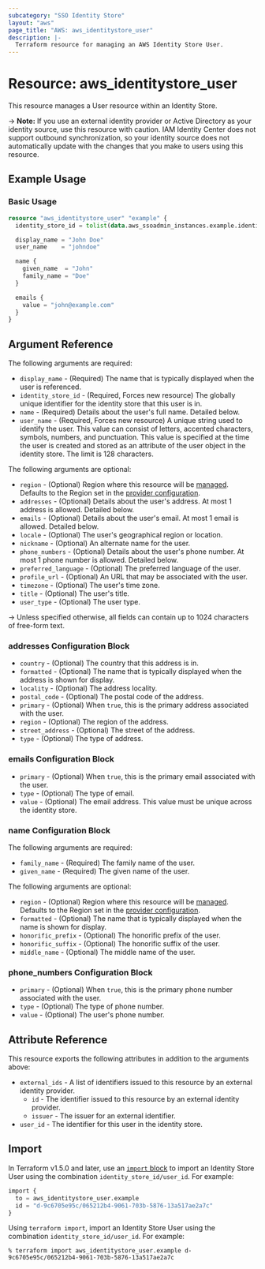 ```yaml
---
subcategory: "SSO Identity Store"
layout: "aws"
page_title: "AWS: aws_identitystore_user"
description: |-
  Terraform resource for managing an AWS Identity Store User.
---
```


# Resource: aws_identitystore_user

This resource manages a User resource within an Identity Store.

-> **Note:** If you use an external identity provider or Active Directory as your identity source,
use this resource with caution. IAM Identity Center does not support outbound synchronization,
so your identity source does not automatically update with the changes that you make to
users using this resource.

## Example Usage

### Basic Usage

```terraform
resource "aws_identitystore_user" "example" {
  identity_store_id = tolist(data.aws_ssoadmin_instances.example.identity_store_ids)[0]

  display_name = "John Doe"
  user_name    = "johndoe"

  name {
    given_name  = "John"
    family_name = "Doe"
  }

  emails {
    value = "john@example.com"
  }
}
```

## Argument Reference

The following arguments are required:

* `display_name` - (Required) The name that is typically displayed when the user is referenced.
* `identity_store_id` - (Required, Forces new resource) The globally unique identifier for the identity store that this user is in.
* `name` - (Required) Details about the user's full name. Detailed below.
* `user_name` - (Required, Forces new resource) A unique string used to identify the user. This value can consist of letters, accented characters, symbols, numbers, and punctuation. This value is specified at the time the user is created and stored as an attribute of the user object in the identity store. The limit is 128 characters.

The following arguments are optional:

* `region` - (Optional) Region where this resource will be [managed](https://docs.aws.amazon.com/general/latest/gr/rande.html#regional-endpoints). Defaults to the Region set in the [provider configuration](https://registry.terraform.io/providers/hashicorp/aws/latest/docs#aws-configuration-reference).
* `addresses` - (Optional) Details about the user's address. At most 1 address is allowed. Detailed below.
* `emails` - (Optional) Details about the user's email. At most 1 email is allowed. Detailed below.
* `locale` - (Optional) The user's geographical region or location.
* `nickname` - (Optional) An alternate name for the user.
* `phone_numbers` - (Optional) Details about the user's phone number. At most 1 phone number is allowed. Detailed below.
* `preferred_language` - (Optional) The preferred language of the user.
* `profile_url` - (Optional) An URL that may be associated with the user.
* `timezone` - (Optional) The user's time zone.
* `title` - (Optional) The user's title.
* `user_type` - (Optional) The user type.

-> Unless specified otherwise, all fields can contain up to 1024 characters of free-form text.

### addresses Configuration Block

* `country` - (Optional) The country that this address is in.
* `formatted` - (Optional) The name that is typically displayed when the address is shown for display.
* `locality` - (Optional) The address locality.
* `postal_code` - (Optional) The postal code of the address.
* `primary` - (Optional) When `true`, this is the primary address associated with the user.
* `region` - (Optional) The region of the address.
* `street_address` - (Optional) The street of the address.
* `type` - (Optional) The type of address.

### emails Configuration Block

* `primary` - (Optional) When `true`, this is the primary email associated with the user.
* `type` - (Optional) The type of email.
* `value` - (Optional) The email address. This value must be unique across the identity store.

### name Configuration Block

The following arguments are required:

* `family_name` - (Required) The family name of the user.
* `given_name` - (Required) The given name of the user.

The following arguments are optional:

* `region` - (Optional) Region where this resource will be [managed](https://docs.aws.amazon.com/general/latest/gr/rande.html#regional-endpoints). Defaults to the Region set in the [provider configuration](https://registry.terraform.io/providers/hashicorp/aws/latest/docs#aws-configuration-reference).
* `formatted` - (Optional) The name that is typically displayed when the name is shown for display.
* `honorific_prefix` - (Optional) The honorific prefix of the user.
* `honorific_suffix` - (Optional) The honorific suffix of the user.
* `middle_name` - (Optional) The middle name of the user.

### phone_numbers Configuration Block

* `primary` - (Optional) When `true`, this is the primary phone number associated with the user.
* `type` - (Optional) The type of phone number.
* `value` - (Optional) The user's phone number.

## Attribute Reference

This resource exports the following attributes in addition to the arguments above:

* `external_ids` - A list of identifiers issued to this resource by an external identity provider.
    * `id` - The identifier issued to this resource by an external identity provider.
    * `issuer` - The issuer for an external identifier.
* `user_id` - The identifier for this user in the identity store.

## Import

In Terraform v1.5.0 and later, use an [`import` block](https://developer.hashicorp.com/terraform/language/import) to import an Identity Store User using the combination `identity_store_id/user_id`. For example:

```terraform
import {
  to = aws_identitystore_user.example
  id = "d-9c6705e95c/065212b4-9061-703b-5876-13a517ae2a7c"
}
```

Using `terraform import`, import an Identity Store User using the combination `identity_store_id/user_id`. For example:

```console
% terraform import aws_identitystore_user.example d-9c6705e95c/065212b4-9061-703b-5876-13a517ae2a7c
```
